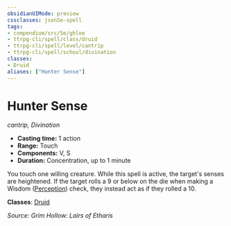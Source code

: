 ```yaml
---
obsidianUIMode: preview
cssclasses: json5e-spell
tags:
- compendium/src/5e/ghloe
- ttrpg-cli/spell/class/druid
- ttrpg-cli/spell/level/cantrip
- ttrpg-cli/spell/school/divination
classes:
- Druid
aliases: ["Hunter Sense"]
---
```

# Hunter Sense
*cantrip, Divination*  

- **Casting time:** 1 action
- **Range:** Touch
- **Components:** V, S
- **Duration:** Concentration, up to 1 minute

You touch one willing creature. While this spell is active, the target's senses are heightened. If the target rolls a 9 or below on the die when making a Wisdom ([Perception](/3-Mechanics/CLI/rules/skills.md#Perception)) check, they instead act as if they rolled a 10.

**Classes**: [Druid](/3-Mechanics/CLI/classes/druid.md)

*Source: Grim Hollow: Lairs of Etharis*